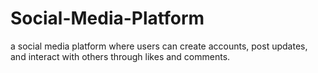 # Social-Media-Platform
a social media platform where users can create accounts, post updates, and interact with others through likes and comments.
